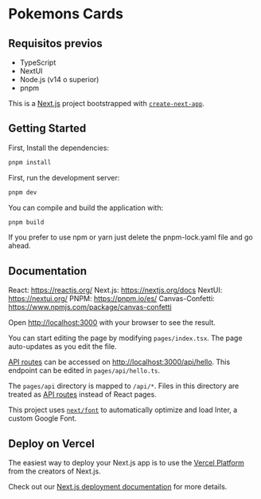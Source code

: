 # Pokemons Cards
## Requisitos previos

- TypeScript
- NextUI
- Node.js (v14 o superior)
- pnpm

This is a [Next.js](https://nextjs.org/) project bootstrapped with [`create-next-app`](https://github.com/vercel/next.js/tree/canary/packages/create-next-app).

## Getting Started

First, Install the dependencies:

```bash
pnpm install
```

First, run the development server:
```bash
pnpm dev
```

You can compile and build the application with:
```bash
pnpm build
```

If you prefer to use npm or yarn just delete the pnpm-lock.yaml file and go ahead.
## Documentation

React: https://reactjs.org/
Next.js: https://nextjs.org/docs
NextUI: https://nextui.org/
PNPM: https://pnpm.io/es/
Canvas-Confetti: https://www.npmjs.com/package/canvas-confetti

Open [http://localhost:3000](http://localhost:3000) with your browser to see the result.

You can start editing the page by modifying `pages/index.tsx`. The page auto-updates as you edit the file.

[API routes](https://nextjs.org/docs/api-routes/introduction) can be accessed on [http://localhost:3000/api/hello](http://localhost:3000/api/hello). This endpoint can be edited in `pages/api/hello.ts`.

The `pages/api` directory is mapped to `/api/*`. Files in this directory are treated as [API routes](https://nextjs.org/docs/api-routes/introduction) instead of React pages.

This project uses [`next/font`](https://nextjs.org/docs/basic-features/font-optimization) to automatically optimize and load Inter, a custom Google Font.

## Deploy on Vercel

The easiest way to deploy your Next.js app is to use the [Vercel Platform](https://vercel.com/new?utm_medium=default-template&filter=next.js&utm_source=create-next-app&utm_campaign=create-next-app-readme) from the creators of Next.js.

Check out our [Next.js deployment documentation](https://nextjs.org/docs/deployment) for more details.
